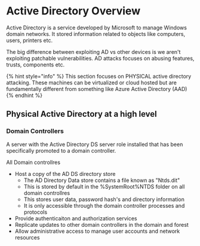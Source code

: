 # Active Directory Overview

Active Directory is a service developed by Microsoft to manage Windows domain networks. It stored information related to objects like computers, users, printers etc.



The big difference between exploiting AD vs other devices is we aren't exploiting patchable vulnerabilities. AD attacks focuses on abusing features, trusts, components etc.



{% hint style="info" %}
This section focuses on PHYSICAL active directory attacking. These machines can be virtualized or cloud hosted but are fundamentally different from something like Azure Active Directory (AAD)
{% endhint %}



## Physical Active Directory at a high level

### &#x20;Domain Controllers

A server with the Active Directory DS server role installed that has been specifically promoted to a domain controller.

All Domain controllres

* Host a copy of the AD DS directory store
  * The AD Directory Data store contains a file known as "Ntds.dit"
  * This is stored by default in the %SystemRoot%NTDS folder on all domain controllres
  * This stores user data, password hash's and directory information
  * It is only accessible through the domain controller processes and protocols
* Provide authenticaiton and authorization services
* Replicate updates to other domain controllers in the domain and forest
* Allow administrative access to manage user accounts and network resources



